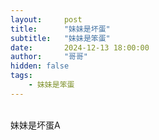 ```yaml
---
layout:     post
title:      "妹妹是坏蛋"
subtitle:   "妹妹是笨蛋"
date:       2024-12-13 18:00:00
author:     "哥哥"
hidden: false
tags:
    - 妹妹是笨蛋
---
```

<div>
    <br>妹妹是坏蛋A
